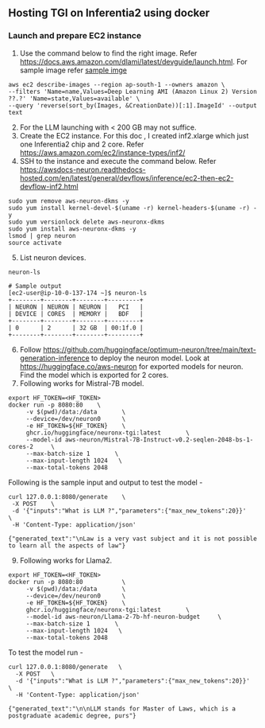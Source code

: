 ## Hosting TGI on Inferentia2 using docker
### Launch and prepare EC2 instance
1. Use the command below to find the right image. Refer https://docs.aws.amazon.com/dlami/latest/devguide/launch.html. 
For sample image refer [sample imge](image.json)
```
aws ec2 describe-images --region ap-south-1 --owners amazon \
--filters 'Name=name,Values=Deep Learning AMI (Amazon Linux 2) Version ??.?' 'Name=state,Values=available' \
--query 'reverse(sort_by(Images, &CreationDate))[:1].ImageId' --output text
```
2. For the LLM launching with < 200 GB may not suffice. 
3. Create the EC2 instance. For this doc , I created inf2.xlarge which just one Inferentia2 chip and 2 core. Refer https://aws.amazon.com/ec2/instance-types/inf2/ 
4. SSH to the instance and execute the command below. Refer https://awsdocs-neuron.readthedocs-hosted.com/en/latest/general/devflows/inference/ec2-then-ec2-devflow-inf2.html
```shell
sudo yum remove aws-neuron-dkms -y
sudo yum install kernel-devel-$(uname -r) kernel-headers-$(uname -r) -y
sudo yum versionlock delete aws-neuronx-dkms
sudo yum install aws-neuronx-dkms -y
lsmod | grep neuron
source activate
```
5. List neuron devices. 
```shell
neuron-ls
```
```shell
# Sample output
[ec2-user@ip-10-0-137-174 ~]$ neuron-ls
+--------+--------+--------+---------+
| NEURON | NEURON | NEURON |   PCI   |
| DEVICE | CORES  | MEMORY |   BDF   |
+--------+--------+--------+---------+
| 0      | 2      | 32 GB  | 00:1f.0 |
+--------+--------+--------+---------+
```
6. Follow https://github.com/huggingface/optimum-neuron/tree/main/text-generation-inference to deploy the neuron model. Look at https://huggingface.co/aws-neuron for exported models for neuron. Find the model which is exported for 2 cores. 
8. Following works for Mistral-7B model. 
```shell
export HF_TOKEN=<HF_TOKEN>
docker run -p 8080:80    \
     -v $(pwd)/data:/data       \
     --device=/dev/neuron0      \
     -e HF_TOKEN=${HF_TOKEN}    \
     ghcr.io/huggingface/neuronx-tgi:latest       \
     --model-id aws-neuron/Mistral-7B-Instruct-v0.2-seqlen-2048-bs-1-cores-2     \
     --max-batch-size 1       \
     --max-input-length 1024   \
     --max-total-tokens 2048
```
Following is the sample input and output to test the model -  
```shell
curl 127.0.0.1:8080/generate    \
 -X POST    \
 -d '{"inputs":"What is LLM ?","parameters":{"max_new_tokens":20}}'    \
 -H 'Content-Type: application/json'

{"generated_text":"\nLaw is a very vast subject and it is not possible to learn all the aspects of law"}

```

9. Following works for Llama2.
```shell
export HF_TOKEN=<HF_TOKEN>
docker run -p 8080:80           \
     -v $(pwd)/data:/data       \
     --device=/dev/neuron0      \
     -e HF_TOKEN=${HF_TOKEN}    \
     ghcr.io/huggingface/neuronx-tgi:latest       \
     --model-id aws-neuron/Llama-2-7b-hf-neuron-budget     \
     --max-batch-size 1       \
     --max-input-length 1024   \
     --max-total-tokens 2048   
```
To test the model run -
```shell
curl 127.0.0.1:8080/generate   \
  -X POST   \
  -d '{"inputs":"What is LLM ?","parameters":{"max_new_tokens":20}}'   \
  -H 'Content-Type: application/json'

{"generated_text":"\n\nLLM stands for Master of Laws, which is a postgraduate academic degree, purs"}
```
